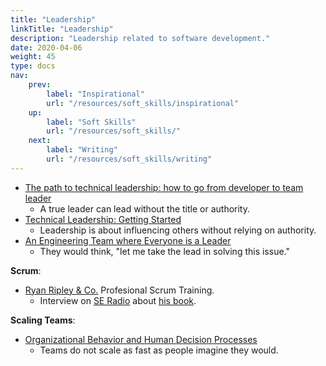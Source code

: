 ```yaml
---
title: "Leadership"
linkTitle: "Leadership"
description: "Leadership related to software development."
date: 2020-04-06
weight: 45
type: docs
nav:
    prev:
        label: "Inspirational"
        url: "/resources/soft_skills/inspirational"
    up:
        label: "Soft Skills"
        url: "/resources/soft_skills/"
    next:
        label: "Writing"
        url: "/resources/soft_skills/writing"
---
```


* [The path to technical leadership: how to go from developer to team leader](https://www.freecodecamp.org/news/the-path-to-technical-leadership-how-to-go-from-developer-to-team-leader-8c544f15a431/)
  * A true leader can lead without the title or authority.
* [Technical Leadership: Getting Started](https://slack.engineering/technical-leadership-getting-started-e5161b1bf85c)
  * Leadership is about influencing others without relying on authority.
* [An Engineering Team where Everyone is a Leader](https://blog.pragmaticengineer.com/a-team-where-everyone-is-a-leader/)
  * They would think, "let me take the lead in solving this issue."

**Scrum**:

* [Ryan Ripley & Co.](https://ryanripley.com/) Profesional Scrum Training.
   * Interview on [SE Radio](https://www.se-radio.net/2020/08/episode-420-ryan-ripley-on-making-scrum-work/) about [his book](https://ryanripley.com/fixing-your-scrum/).

**Scaling Teams**:
* [Organizational Behavior and Human Decision Processes](https://static1.squarespace.com/static/5a9eff32c3c16ad1b2463dae/t/5aceb57b575d1f0b6ecbd92e/1523496316561/the-team-scaling-fallacy.pdf)
    * Teams do not scale as fast as people imagine they would.
  